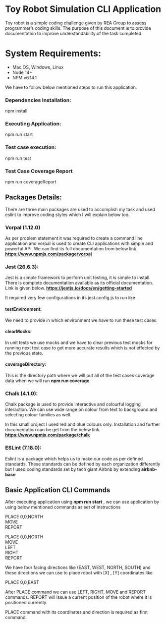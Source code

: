 # Toy Robot Simulation CLI Application
Toy robot is a simple coding challenge given by REA Group to assess programmer’s coding skills. The purpose of this document is to provide documentation to improve understandability of the task completed.

# System Requirements:
* Mac OS, Windows, Linux <br/>
* Node 14+ <br/>
* NPM v6.14.1 <br/>

We have to follow below mentioned steps to run this application.

### Dependencies Installation:
npm install

### Executing Application:
npm run start

### Test case execution:
npm run test

### Test Case Coverage Report
npm run coverageReport

## Packages Details:
There are three main packages are used to accomplish my task and used eslint to improve coding styles which I will explain below too.

### Vorpal (1.12.0)
As per problem statement it was required to create a command line application and vorpal is used to create CLI applications with simple and powerful API. We can find its full documentation from below link.
**https://www.npmjs.com/package/vorpal** 

### Jest (26.6.3):
Jest is a simple framework to perform unit testing, it is simple to install. There is complete documentation available as its official documentation. Link is given below.
**https://jestjs.io/docs/en/getting-started**

It required very few configurations in its jest.config.js to run like

#### testEnvironment: 
We need to provide in which environment we have to run these test cases.

#### clearMocks:
In unit tests we use mocks and we have to clear previous test mocks for running next test case to get more accurate results which is not effected by the previous state.

#### coverageDirectory:
This is the directory path where we will put all of the test cases coverage data when we will run **npm run coverage**.


### Chalk (4.1.0):
Chalk package is used to provide interactive and colourful logging interaction. We can use wide range on colour from text to background and selecting colour families as well.

In this small project I used red and blue colours only. Installation and further documentation can be get from the below link.
**https://www.npmjs.com/package/chalk**

### ESLint (7.18.0):
Eslint is a package which helps us to make our code as per defined standards. These standards can be defined by each organization differently but I used coding standards set by tech giant Airbnb by extending **airbnb-base** 

## Basic Application CLI Commands
After executing application using **npm run start** , we can use application by using below mentioned commands as set of instructions

PLACE 0,0,NORTH <br/>
MOVE <br/>
REPORT <br/>

PLACE 0,0,NORTH <br/>
MOVE <br/>
LEFT <br/>
RIGHT <br/>
REPORT <br/>

We have four facing directions like (EAST, WEST, NORTH, SOUTH) and these directions we can use to place robot with [X] , [Y] coordinates like

PLACE 0,0,EAST

After PLACE command we can use LEFT, RIGHT, MOVE and REPORT commands. REPORT will issue a current position of the robot where it is positioned currently.

PLACE command with its coordinates and direction is required as first command.

